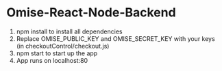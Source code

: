 # Omise-React-Node-Backend

1. npm install to install all dependencies
2. Replace OMISE_PUBLIC_KEY and OMISE_SECRET_KEY with your keys (in checkoutControl/checkout.js)
3. npm start to start up the app
4. App runs on localhost:80
